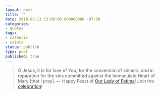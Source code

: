 ```yaml
---
layout: post
title: ''
date: 2010-05-13 13:00:00.000000000 -07:00
categories:
- quotes
tags:
- catholic
- saints
status: publish
type: post
published: true
---
```

> O Jesus, it is for love of You, for the conversion of sinners, and in reparation for the sins committed against the Immaculate Heart of Mary [that I pray].
&mdash; Happy Feast of [Our Lady of Fatima](http://michael.f1337.us/post/594299607/happy-feast-of-our-lady-of-fatima)! Join the [celebration](http://michael.f1337.us/post/594099521/the-seven-fatima-prayers)!
